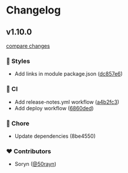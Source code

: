 # Changelog


## v1.10.0

[compare changes](https://github.com/50rayn/nuxt-bezier/compare/v1.10.0...main)

### 🎨 Styles

  - Add links in module package.json ([dc857e6](https://github.com/50rayn/nuxt-bezier/commit/dc857e6))

### 🤖 CI

  - Add release-notes.yml workflow ([a4b2fc3](https://github.com/50rayn/nuxt-bezier/commit/a4b2fc3))
  - Add deploy workflow ([6860ded](https://github.com/50rayn/nuxt-bezier/commit/6860ded))

### 🏡 Chore

  - Update dependencies (8be4550)

### ❤️  Contributors

- Soryn ([@50rayn](http://github.com/50rayn))

